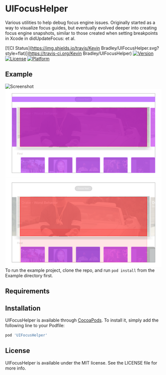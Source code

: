 # UIFocusHelper

Various utilities to help debug focus engine issues. Originally started as a way to visualize focus guides, but eventually evolved deeper into creating focus engine snapshots, similar to those created when setting breakpoints in Xcode in didUpdateFocus: et al.

[![CI Status](https://img.shields.io/travis/Kevin Bradley/UIFocusHelper.svg?style=flat)](https://travis-ci.org/Kevin Bradley/UIFocusHelper)
[![Version](https://img.shields.io/cocoapods/v/UIFocusHelper.svg?style=flat)](https://cocoapods.org/pods/UIFocusHelper)
[![License](https://img.shields.io/cocoapods/l/UIFocusHelper.svg?style=flat)](https://cocoapods.org/pods/UIFocusHelper)
[![Platform](https://img.shields.io/cocoapods/p/UIFocusHelper.svg?style=flat)](https://cocoapods.org/pods/UIFocusHelper)

## Example
![Screenshot](Example_One.png "Alert")  <br/>
![Screenshot](None_Focus.png "No Focus")  <br/>
![Screenshot](Down_Focus.png "Down Focus")  <br/>
To run the example project, clone the repo, and run `pod install` from the Example directory first.

## Requirements

## Installation

UIFocusHelper is available through [CocoaPods](https://cocoapods.org). To install
it, simply add the following line to your Podfile:

```ruby
pod 'UIFocusHelper'
```

## License

UIFocusHelper is available under the MIT license. See the LICENSE file for more info.
